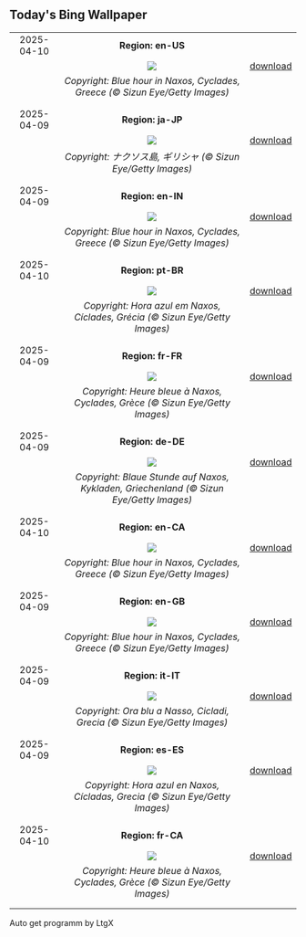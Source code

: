 ## Today's Bing Wallpaper
|      |      |      |
| :----: | :----: | :----: |
|2025-04-10|**Region: en-US**||
||![](https://www.bing.com/th?id=OHR.BlueNaxos_EN-US0374867860_UHD.jpg&pid=hp&w=1152&h=648&rs=1&c=4)| [download](https://www.bing.com/th?id=OHR.BlueNaxos_EN-US0374867860_UHD.jpg)|
||*Copyright: Blue hour in Naxos, Cyclades, Greece (© Sizun Eye/Getty Images)*
||
|||
|2025-04-09|**Region: ja-JP**||
||![](https://www.bing.com/th?id=OHR.BlueNaxos_JA-JP3919761085_UHD.jpg&pid=hp&w=1152&h=648&rs=1&c=4)| [download](https://www.bing.com/th?id=OHR.BlueNaxos_JA-JP3919761085_UHD.jpg)|
||*Copyright: ナクソス島, ギリシャ (© Sizun Eye/Getty Images)*
||
|||
|2025-04-09|**Region: en-IN**||
||![](https://www.bing.com/th?id=OHR.BlueNaxos_EN-IN8174628613_UHD.jpg&pid=hp&w=1152&h=648&rs=1&c=4)| [download](https://www.bing.com/th?id=OHR.BlueNaxos_EN-IN8174628613_UHD.jpg)|
||*Copyright: Blue hour in Naxos, Cyclades, Greece (© Sizun Eye/Getty Images)*
||
|||
|2025-04-10|**Region: pt-BR**||
||![](https://www.bing.com/th?id=OHR.BlueNaxos_PT-BR1208172497_UHD.jpg&pid=hp&w=1152&h=648&rs=1&c=4)| [download](https://www.bing.com/th?id=OHR.BlueNaxos_PT-BR1208172497_UHD.jpg)|
||*Copyright: Hora azul em Naxos, Cíclades, Grécia (© Sizun Eye/Getty Images)*
||
|||
|2025-04-09|**Region: fr-FR**||
||![](https://www.bing.com/th?id=OHR.BlueNaxos_FR-FR7466920458_UHD.jpg&pid=hp&w=1152&h=648&rs=1&c=4)| [download](https://www.bing.com/th?id=OHR.BlueNaxos_FR-FR7466920458_UHD.jpg)|
||*Copyright: Heure bleue à Naxos, Cyclades, Grèce (© Sizun Eye/Getty Images)*
||
|||
|2025-04-09|**Region: de-DE**||
||![](https://www.bing.com/th?id=OHR.BlueNaxos_DE-DE2161075771_UHD.jpg&pid=hp&w=1152&h=648&rs=1&c=4)| [download](https://www.bing.com/th?id=OHR.BlueNaxos_DE-DE2161075771_UHD.jpg)|
||*Copyright: Blaue Stunde auf Naxos, Kykladen, Griechenland (© Sizun Eye/Getty Images)*
||
|||
|2025-04-10|**Region: en-CA**||
||![](https://www.bing.com/th?id=OHR.BlueNaxos_EN-CA7494029338_UHD.jpg&pid=hp&w=1152&h=648&rs=1&c=4)| [download](https://www.bing.com/th?id=OHR.BlueNaxos_EN-CA7494029338_UHD.jpg)|
||*Copyright: Blue hour in Naxos, Cyclades, Greece (© Sizun Eye/Getty Images)*
||
|||
|2025-04-09|**Region: en-GB**||
||![](https://www.bing.com/th?id=OHR.BlueNaxos_EN-GB4555979110_UHD.jpg&pid=hp&w=1152&h=648&rs=1&c=4)| [download](https://www.bing.com/th?id=OHR.BlueNaxos_EN-GB4555979110_UHD.jpg)|
||*Copyright: Blue hour in Naxos, Cyclades, Greece (© Sizun Eye/Getty Images)*
||
|||
|2025-04-09|**Region: it-IT**||
||![](https://www.bing.com/th?id=OHR.BlueNaxos_IT-IT4796672311_UHD.jpg&pid=hp&w=1152&h=648&rs=1&c=4)| [download](https://www.bing.com/th?id=OHR.BlueNaxos_IT-IT4796672311_UHD.jpg)|
||*Copyright: Ora blu a Nasso, Cicladi, Grecia (© Sizun Eye/Getty Images)*
||
|||
|2025-04-09|**Region: es-ES**||
||![](https://www.bing.com/th?id=OHR.BlueNaxos_ES-ES9345555190_UHD.jpg&pid=hp&w=1152&h=648&rs=1&c=4)| [download](https://www.bing.com/th?id=OHR.BlueNaxos_ES-ES9345555190_UHD.jpg)|
||*Copyright: Hora azul en Naxos, Cícladas, Grecia (© Sizun Eye/Getty Images)*
||
|||
|2025-04-10|**Region: fr-CA**||
||![](https://www.bing.com/th?id=OHR.BlueNaxos_FR-CA7619118944_UHD.jpg&pid=hp&w=1152&h=648&rs=1&c=4)| [download](https://www.bing.com/th?id=OHR.BlueNaxos_FR-CA7619118944_UHD.jpg)|
||*Copyright: Heure bleue à Naxos, Cyclades, Grèce (© Sizun Eye/Getty Images)*
||
|||

Auto get programm by LtgX
